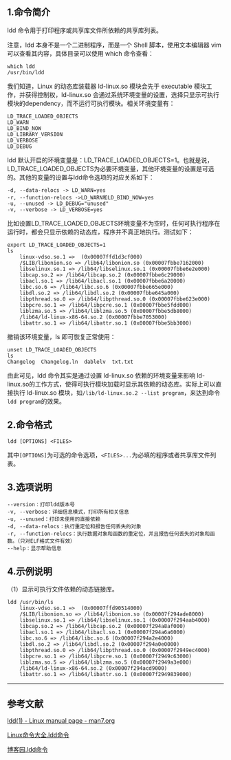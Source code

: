 ## 1.命令简介
ldd 命令用于打印程序或共享库文件所依赖的共享库列表。

注意，ldd 本身不是一个二进制程序，而是一个 Shell 脚本，使用文本编辑器 vim 可以查看其内容，具体目录可以使用 which 命令查看：
```
which ldd
/usr/bin/ldd
```

我们知道，Linux 的动态库装载器 ld-linux.so 模块会先于 executable 模块工作，并获得控制权，ld-linux.so 会通过系统环境变量的设置，选择只显示可执行模块的dependency，而不运行可执行模块。相关环境变量有：
```
LD_TRACE_LOADED_OBJECTS
LD_WARN
LD_BIND_NOW
LD_LIBRARY_VERSION
LD_VERBOSE
LD_DEBUG
```
ldd 默认开启的环境变量是：LD_TRACE_LOADED_OBJECTS=1。也就是说，LD_TRACE_LOADED_OBJECTS为必要环境变量，其他环境变量的设置是可选的。其他的变量的设置与ldd命令选项的对应关系如下：
```
-d, --data-relocs -> LD_WARN=yes
-r, --function-relocs ->LD_WARN和LD_BIND_NOW=yes
-u, --unused -> LD_DEBUG="unused"
-v, --verbose -> LD_VERBOSE=yes
```
比如设置LD_TRACE_LOADED_OBJECTS环境变量不为空时，任何可执行程序在运行时，都会只显示依赖的动态库，程序并不真正地执行。测试如下：
```
export LD_TRACE_LOADED_OBJECTS=1
ls
	linux-vdso.so.1 =>  (0x00007ffd1d3cf000)
	/$LIB/libonion.so => /lib64/libonion.so (0x00007fbbe7162000)
	libselinux.so.1 => /lib64/libselinux.so.1 (0x00007fbbe6e2e000)
	libcap.so.2 => /lib64/libcap.so.2 (0x00007fbbe6c29000)
	libacl.so.1 => /lib64/libacl.so.1 (0x00007fbbe6a20000)
	libc.so.6 => /lib64/libc.so.6 (0x00007fbbe665e000)
	libdl.so.2 => /lib64/libdl.so.2 (0x00007fbbe645a000)
	libpthread.so.0 => /lib64/libpthread.so.0 (0x00007fbbe623e000)
	libpcre.so.1 => /lib64/libpcre.so.1 (0x00007fbbe5fdd000)
	liblzma.so.5 => /lib64/liblzma.so.5 (0x00007fbbe5db8000)
	/lib64/ld-linux-x86-64.so.2 (0x00007fbbe7053000)
	libattr.so.1 => /lib64/libattr.so.1 (0x00007fbbe5bb3000)
```
撤销该环境变量，ls 即可恢复正常使用：
```
unset LD_TRACE_LOADED_OBJECTS
ls
Changelog  Changelog.ln  dablelv  txt.txt
```
由此可见，ldd 命令其实是通过设置 ld-linux.so 依赖的环境变量来影响 ld-linux.so的工作方式，使得可执行模块加载时显示其依赖的动态库。实际上可以直接执行 ld-linux.so 模块，如`/lib/ld-linux.so.2 --list program`，来达到命令`ldd program`的效果。

## 2.命令格式
```
ldd [OPTIONS] <FILES>
```
其中`[OPTIONS]`为可选的命令选项，`<FILES>...`为必填的程序或者共享库文件列表。

## 3.选项说明
```
--version：打印ldd版本号
-v, --verbose：详细信息模式，打印所有相关信息
-u, --unused：打印未使用的直接依赖
-d, --data-relocs：执行重定位和报告任何丢失的对象
-r, --function-relocs：执行数据对象和函数的重定位，并且报告任何丢失的对象和函数。（只对ELF格式文件有效）
--help：显示帮助信息
```

## 4.示例说明
（1）显示可执行文件依赖的动态链接库。
```
ldd /usr/bin/ls
	linux-vdso.so.1 =>  (0x00007ffd90514000)
	/$LIB/libonion.so => /lib64/libonion.so (0x00007f294ade8000)
	libselinux.so.1 => /lib64/libselinux.so.1 (0x00007f294aab4000)
	libcap.so.2 => /lib64/libcap.so.2 (0x00007f294a8af000)
	libacl.so.1 => /lib64/libacl.so.1 (0x00007f294a6a6000)
	libc.so.6 => /lib64/libc.so.6 (0x00007f294a2e4000)
	libdl.so.2 => /lib64/libdl.so.2 (0x00007f294a0e0000)
	libpthread.so.0 => /lib64/libpthread.so.0 (0x00007f2949ec4000)
	libpcre.so.1 => /lib64/libpcre.so.1 (0x00007f2949c63000)
	liblzma.so.5 => /lib64/liblzma.so.5 (0x00007f2949a3e000)
	/lib64/ld-linux-x86-64.so.2 (0x00007f294acd9000)
	libattr.so.1 => /lib64/libattr.so.1 (0x00007f2949839000)
```

---
## 参考文献
[ldd(1) - Linux manual page - man7.org](http://man7.org/linux/man-pages/man1/ldd.1.html)

[Linux命令大全.ldd命令](http://man.linuxde.net/ldd)

[博客园.ldd命令](https://www.cnblogs.com/wanghetao/p/3779611.html)
